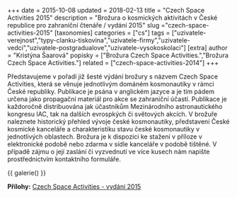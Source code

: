 +++
date = 2015-10-08
updated = 2018-02-13
title = "Czech Space Activities 2015"
description = "Brožura o kosmických aktivitách v České republice pro zahraniční čtenáře / vydání 2015"
slug ="czech-space-activities-2015"
[taxonomies]
categories = ["cs"]
tags = ["uzivatele-verejnost","typy-clanku-tiskovina","uzivatele-firmy","uzivatele-vedci","uzivatele-postgradualove","uzivatele-vysokoskolaci"]
[extra]
author = "Kristýna Šaarová"
popisky = ["Brožura Czech Space Activities.","Brožura Czech Space Activities."]
related = ["czech-space-activities-2014"]
+++

Představujeme v pořadí již šesté výdání brožury s názvem Czech Space Activities, která se věnuje jednotlivým dománém kosmonautiky v rámci České republiky. Publikace je psána v anglickém jazyce a je tím pádem určena jako propagační materiál pro akce se zahraniční účastí. Publikace je každoročně distribuována jak účastníkům Mezinárodního astronautického kongresu IAC, tak na dalších evrospkých či světových akcích. V brožuře naleznete historický přehled vývoje české kosmonautiky, představení České kosmické kanceláře a charakteristiku stavu české kosmonautiky v jednotlivých oblastech. Brožura je k dispozici ke stažení v příloze v elektronické podobě nebo zdarma v sídle kanceláře v podobě tištěné. V případě zájmu o její zaslání či vyzvednutí ve více kusech nám napište prostřednictvím kontaktního formuláře.

{{ galerie() }}

**Přílohy:**
[Czech Space Activities - vydání 2015]

[Czech Space Activities - vydání 2015]: csa_2015_web.pdf
